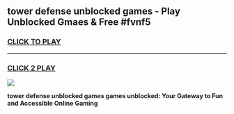 
## tower defense unblocked games - Play Unblocked Gmaes & Free #fvnf5
<h3>
<a href="https://premium.freeplayer.one?title=tower_defense_unblocked_games&ref=01M">CLICK TO PLAY</a></h3>
<hr>

<h3>
<a href="https://premium.freeplayer.one?title=tower_defense_unblocked_games&ref=01M">CLICK 2 PLAY</a>
  
</h3>

<a href="https://premium.freeplayer.one?title=tower_defense_unblocked_games&ref=01M"><img src="https://clearcache.store/games.png"></a>


**tower defense unblocked games games unblocked: Your Gateway to Fun and Accessible Online Gaming**
